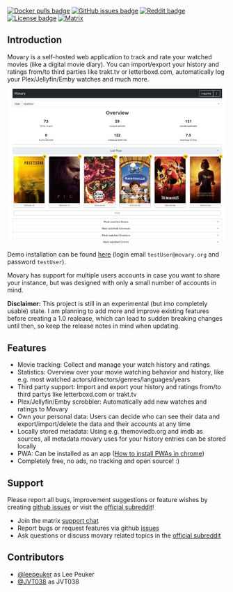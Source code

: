 [![Docker pulls badge](https://img.shields.io/docker/pulls/leepeuker/movary)](https://hub.docker.com/repository/docker/leepeuker/movary)
[![GitHub issues badge](https://img.shields.io/github/issues/leepeuker/movary)](https://github.com/leepeuker/movary/issues)
[![Reddit badge](https://img.shields.io/reddit/subreddit-subscribers/movary)](https://www.reddit.com/r/movary/)
[![License badge](https://img.shields.io/github/license/leepeuker/movary)](https://github.com/leepeuker/movary/blob/main/LICENSE)
[![Matrix](https://upload.wikimedia.org/wikipedia/commons/thumb/7/7c/Matrix_icon.svg//18px-Matrix_icon.svg.png)](https://matrix.to/#/#movary:leepeuker.dev)

## Introduction

Movary is a self-hosted web application to track and rate your watched movies (like a digital movie diary).
You can import/export your history and ratings from/to third parties like trakt.tv or letterboxd.com,
automatically log your Plex/Jellyfin/Emby watches and much more.

![Movary Dashboard Example](images/dashboard-screenshot.png)

Demo installation can be found [here](https://demo.movary.org/) (login email `testUser@movary.org` and password `testUser`).

Movary has support for multiple users accounts in case you want to share your instance, but was designed with only a small number of accounts in mind.

**Disclaimer:** This project is still in an experimental (but imo completely usable) state. I am planning to add more and improve existing features before creating a 1.0 realease,
which can lead to sudden breaking changes until then, so keep the release notes in mind when updating.

## Features

- Movie tracking: Collect and manage your watch history and ratings
- Statistics: Overview over your movie watching behavior and history, like e.g. most watched actors/directors/genres/languages/years
- Third party support: Import and export your history and ratings from/to third partys like letterboxd.com or trakt.tv
- Plex/Jellyfin/Emby scrobbler: Automatically add new watches and ratings to Movary
- Own your personal data: Users can decide who can see their data and export/import/delete the data and their accounts at any time
- Locally stored metadata: Using e.g. themoviedb.org and imdb as sources, all metadata movary uses for your history entries can be stored locally
- PWA: Can be installed as an app ([How to install PWAs in chrome](https://support.google.com/chrome/answer/9658361?hl=en&co=GENIE.Platform%3DAndroid&oco=1))
- Completely free, no ads, no tracking and open source! :)

## Support

Please report all bugs, improvement suggestions or feature wishes by creating [github issues](https://www.reddit.com/r/movary/)
or visit the [official subreddit](https://www.reddit.com/r/movary/)!

- Join the matrix [support chat](https://matrix.to/#/#movary-support:leepeuker.dev) 
- Report bugs or request features via github [issues](https://github.com/leepeuker/movary/issues)
- Ask questions or discuss movary related topics in the [official subreddit](https://www.reddit.com/r/movary/)

## Contributors

* [@leepeuker](https://github.com/leepeuker) as Lee Peuker 
* [@JVT038](https://github.com/JVT038) as JVT038 
